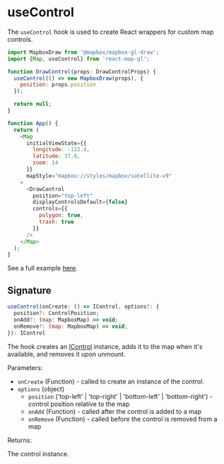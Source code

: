 # useControl

The `useControl` hook is used to create React wrappers for custom map controls.

```js
import MapboxDraw from '@mapbox/mapbox-gl-draw';
import {Map, useControl} from 'react-map-gl';

function DrawControl(props: DrawControlProps) {
  useControl(() => new MapboxDraw(props), {
    position: props.position
  });

  return null;
}

function App() {
  return (
    <Map
      initialViewState={{
        longitude: -122.4,
        latitude: 37.8,
        zoom: 14
      }}
      mapStyle="mapbox://styles/mapbox/satellite-v9"
    >
      <DrawControl
        position="top-left"
        displayControlsDefault={false}
        controls={{
          polygon: true,
          trash: true
        }}
      />
    </Map>
  );
}
```

See a full example [here](/examples/draw-polygon).

## Signature

```js
useControl(onCreate: () => IControl, options?: {
  position?: ControlPosition;
  onAdd?: (map: MapboxMap) => void;
  onRemove?: (map: MapboxMap) => void;
}): IControl
```

The hook creates an [IControl](https://docs.mapbox.com/mapbox-gl-js/api/markers/#icontrol) instance, adds it to the map when it's available, and removes it upon unmount.

Parameters:

- `onCreate` (Function) - called to create an instance of the control.
- `options` (object)
  + `position` ('top-left' | 'top-right' | 'bottom-left' | 'bottom-right') - control position relative to the map
  + `onAdd` (Function) - called after the control is added to a map
  + `onRemove` (Function) - called before the control is removed from a map

Returns:

The control instance.
